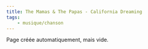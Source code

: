 ```yaml
---
title: The Mamas & The Papas - California Dreaming
tags:
    - musique/chanson
---
```


Page créée automatiquement, mais vide.

